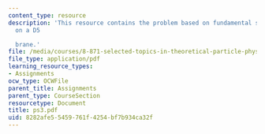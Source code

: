 ```yaml
---
content_type: resource
description: 'This resource contains the problem based on fundamental string ending
  on a D5

  brane.'
file: /media/courses/8-871-selected-topics-in-theoretical-particle-physics-branes-and-gauge-theory-dynamics-fall-2004/8282afe55459761f4254bf7b934ca32f_ps3.pdf
file_type: application/pdf
learning_resource_types:
- Assignments
ocw_type: OCWFile
parent_title: Assignments
parent_type: CourseSection
resourcetype: Document
title: ps3.pdf
uid: 8282afe5-5459-761f-4254-bf7b934ca32f
---
```

